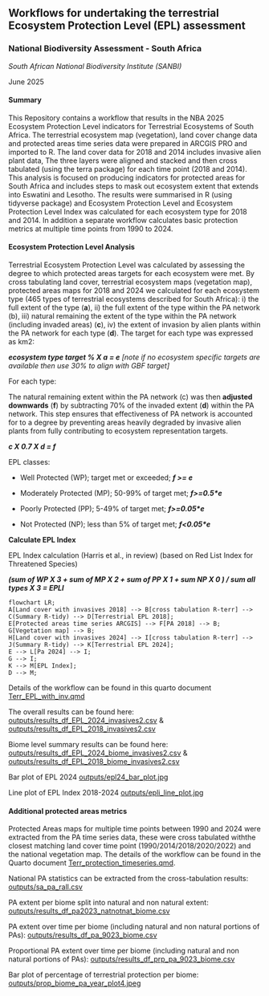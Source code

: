 ## Workflows for undertaking the terrestrial Ecosystem Protection Level (EPL) assessment

### **National Biodiversity Assessment - South Africa**

*South African National Biodiversity Institute (SANBI)*

June 2025

#### Summary

This Repository contains a workflow that results in the NBA 2025 Ecosystem Protection Level indicators for Terrestrial Ecosystems of South Africa. The terrestrial ecosystem map (vegetation), land cover change data and protected areas time series data were prepared in ARCGIS PRO and imported to R. The land cover data for 2018 and 2014 includes invasive alien plant data, The three layers were aligned and stacked and then cross tabulated (using the terra package) for each time point (2018 and 2014). This analysis is focused on producing indicators for protected areas for South Africa and includes steps to mask out ecosystem extent that extends into Eswatini and Lesotho. The results were summarised in R (using tidyverse package) and Ecosystem Protection Level and Ecosystem Protection Level Index was calculated for each ecosystem type for 2018 and 2014. In addition a separate workflow calculates basic protection metrics at multiple time points from 1990 to 2024.

#### Ecosystem Protection Level Analysis

Terrestrial Ecosystem Protection Level was calculated by assessing the degree to which protected areas targets for each ecosystem were met. By cross tabulating land cover, terrestrial ecosystem maps (vegetation map), protected areas maps for 2018 and 2024 we calculated for each ecosystem type (465 types of terrestrial ecosystems described for South Africa): i) the full extent of the type (**a**), ii) the full extent of the type within the PA network (b), iii) natural remaining the extent of the type within the PA network (including invaded areas) (**c**), iv) the extent of invasion by alien plants within the PA network for each type (**d**). The target for each type was expressed as km2:

***ecosystem type target % X a = e*** *[note if no ecosystem specific targets are available then use 30% to align with GBF target]*

For each type:

The natural remaining extent within the PA network (c) was then **adjusted downwards** (**f**) by subtracting 70% of the invaded extent (**d**) within the PA network. This step ensures that effectiveness of PA network is accounted for to a degree by preventing areas heavily degraded by invasive alien plants from fully contributing to ecosystem representation targets.

***c X 0.7 X d = f***

EPL classes:

-   Well Protected (WP); target met or exceeded; ***f \>= e***

-   Moderately Protected (MP); 50-99% of target met; ***f\>=0.5\*e***

-   Poorly Protected (PP); 5-49% of target met; ***f\>=0.05\*e***

-   Not Protected (NP); less than 5% of target met; ***f\<0.05\*e***

**Calculate EPL Index**

EPL Index calculation (Harris et al., in review) (based on Red List Index for Threatened Species)

***(sum of WP X 3 + sum of MP X 2 + sum of PP X 1 + sum NP X 0 ) / sum all types X 3 = EPLI***

``` mermaid
flowchart LR;   
A[Land cover with invasives 2018] --> B[cross tabulation R-terr] --> C(Summary R-tidy) --> D[Terrestrial EPL 2018];   
E[Protected areas time series ARCGIS] --> F[PA 2018] --> B;   
G[Vegetation map] --> B; 
H[Land cover with invasives 2024] --> I[cross tabulation R-terr] --> J(Summary R-tidy) --> K[Terrestrial EPL 2024]; 
E --> L[Pa 2024] --> I;
G --> I;
K --> M[EPL Index]; 
D --> M;
```

Details of the workflow can be found in this quarto document [Terr_EPL_with_inv.qmd](Terr_EPL_with_inv.qmd)

The overall results can be found here: [outputs/results_df_EPL_2024_invasives2.csv](outputs/results_df_EPL_2024_invasives2.csv) & [outputs/results_df_EPL_2018_invasives2.csv](outputs/results_df_EPL_2018_invasives2.csv)

Biome level summary results can be found here: [outputs/results_df_EPL_2024_biome_invasives2.csv](outputs/results_df_EPL_2024_biome_invasives2.csv) & [outputs/results_df_EPL_2018_biome_invasives2.csv](outputs/results_df_EPL_2018_biome_invasives2.csv)

Bar plot of EPL 2024 [outputs/epl24_bar_plot.jpg](outputs/epl24_bar_plot.jpg)

Line plot of EPL Index 2018-2024 [outputs/epli_line_plot.jpg](outputs/epli_line_plot.jpg)

#### Additional protected areas metrics

Protected Areas maps for multiple time points between 1990 and 2024 were extracted from the PA time series data, these were cross tabulated withthe closest matching land cover time point (1990/2014/2018/2020/2022) and the national vegetation map. The details of the workflow can be found in the Quarto document [Terr_protection_timeseries.qmd](Terr_protection_timeseries.qmd).

National PA statistics can be extracted from the cross-tabulation results: [outputs/sa_pa_rall.csv](outputs/sa_pa_rall.csv)

PA extent per biome split into natural and non natural extent: [outputs/results_df_pa2023_natnotnat_biome.csv](outputs/results_df_pa2023_natnotnat_biome.csv)

PA extent over time per biome (including natural and non natural portions of PAs): [outputs/results_df_pa_9023_biome.csv](outputs/results_df_pa_9023_biome.csv)

Proportional PA extent over time per biome (including natural and non natural portions of PAs): [outputs/results_df_prp_pa_9023_biome.csv](outputs/results_df_prp_pa_9023_biome.csv)

Bar plot of percentage of terrestrial protection per biome: [outputs/prop_biome_pa_year_plot4.jpeg](outputs/prop_biome_pa_year_plot4.jpeg)
